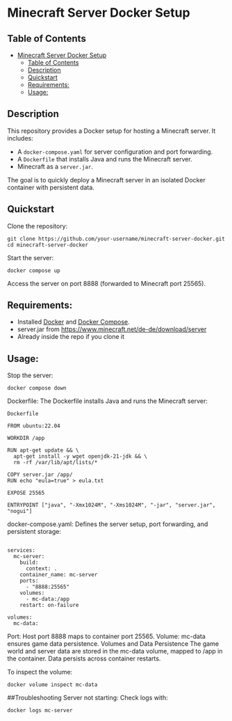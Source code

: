 # Minecraft Server Docker Setup

## Table of Contents
- [Minecraft Server Docker Setup](#minecraft-server-docker-setup)
  - [Table of Contents](#table-of-contents)
  - [Description](#description)
  - [Quickstart](#quickstart)
  - [Requirements:](#requirements)
  - [Usage:](#usage)


## Description
This repository provides a Docker setup for hosting a Minecraft server. It includes:
- A `docker-compose.yaml` for server configuration and port forwarding.
- A `Dockerfile` that installs Java and runs the Minecraft server.
- Minecraft as a `server.jar`.

The goal is to quickly deploy a Minecraft server in an isolated Docker container with persistent data.

## Quickstart
Clone the repository:

   ```
   git clone https://github.com/your-username/minecraft-server-docker.git
   cd minecraft-server-docker
   ```
   
Start the server:

  ```
  docker compose up
  ```

Access the server on port 8888 (forwarded to Minecraft port 25565).

## Requirements:
- Installed [Docker](https://www.docker.com/) and [Docker Compose](https://docs.docker.com/compose/).
- server.jar from https://www.minecraft.net/de-de/download/server
- Already inside the repo if you clone it
  
## Usage:

Stop the server:

  ```
  docker compose down
  ```

Dockerfile:
The Dockerfile installs Java and runs the Minecraft server:

  ```
  Dockerfile

  FROM ubuntu:22.04

  WORKDIR /app

  RUN apt-get update && \
    apt-get install -y wget openjdk-21-jdk && \
    rm -rf /var/lib/apt/lists/*

  COPY server.jar /app/
  RUN echo "eula=true" > eula.txt

  EXPOSE 25565

  ENTRYPOINT ["java", "-Xmx1024M", "-Xms1024M", "-jar", "server.jar", "nogui"]
  ```

docker-compose.yaml:
Defines the server setup, port forwarding, and persistent storage:

  ```

  services:
    mc-server:
      build:
        context: .
      container_name: mc-server
      ports:
        - "8888:25565"
      volumes:
        - mc-data:/app
      restart: on-failure

  volumes:
    mc-data:
  ```

Port: Host port 8888 maps to container port 25565.
Volume: mc-data ensures game data persistence.
Volumes and Data Persistence
The game world and server data are stored in the mc-data volume, mapped to /app in the container. Data persists across container restarts.

To inspect the volume:

  ```
  docker volume inspect mc-data
  ```

##Troubleshooting
Server not starting: Check logs with:

```
docker logs mc-server
```
